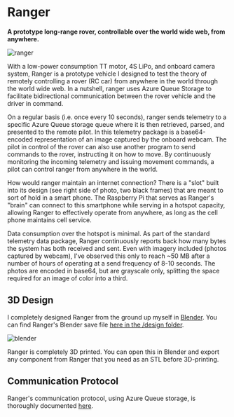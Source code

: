 # Ranger 
**A prototype long-range rover, controllable over the world wide web, from anywhere.**

![ranger](https://i.imgur.com/Hpy5jZg.jpeg)

With a low-power consumption TT motor, 4S LiPo, and onboard camera system, Ranger is a prototype vehicle I designed to test the theory of remotely controlling a rover (RC car) from anywhere in the world through the world wide web. In a nutshell, ranger uses Azure Queue Storage to facilitate bidirectional communication between the rover vehicle and the driver in command. 

On a regular basis (i.e. once every 10 seconds), ranger sends telemetry to a specific Azure Queue storage queue where it is then retrieved, parsed, and presented to the remote pilot. In this telemetry package is a base64-encoded representation of an image captured by the onboard webcam. The pilot in control of the rover can also use another program to send commands to the rover, instructing it on how to move. By continuously monitoring the incoming telemetry and issuing movement commands, a pilot can control ranger from anywhere in the world.

How would ranger maintain an internet connection? There is a "slot" built into its design (see right side of photo, two black frames) that are meant to sort of hold in a smart phone. The Raspberry Pi that serves as Ranger's "brain" can connect to this smartphone while serving in a hotspot capacity, allowing Ranger to effectively operate from anywhere, as long as the cell phone maintains cell service.

Data consumption over the hotspot is minimal. As part of the standard telemetry data package, Ranger continuously reports back how many bytes the system has both received and sent. Even with imagery included (photos captured by webcam), I've observed this only to reach ~50 MB after a number of hours of operating at a send frequency of 8-10 seconds. The photos are encoded in base64, but are grayscale only, splitting the space required for an image of color into a third.

## 3D Design
I completely designed Ranger from the ground up myself in [Blender](https://www.blender.org/). You can find Ranger's Blender save file [here in the /design folder](./design/ranger.blend). 

![blender](https://i.imgur.com/uh4KGfu.jpeg)

Ranger is completely 3D printed. You can open this in Blender and export any component from Ranger that you need as an STL before 3D-printing.

## Communication Protocol
Ranger's communication protocol, using Azure Queue storage, is thoroughly documented [here](./docs/comms.md).